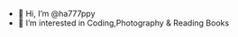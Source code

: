 - 👋 Hi, I’m @ha777ppy
- 👀 I’m interested in Coding,Photography & Reading Books


<!---
ha777ppy/ha777ppy is a ✨ special ✨ repository because its `README.md` (this file) appears on your GitHub profile.
You can click the Preview link to take a look at your changes.
--->
